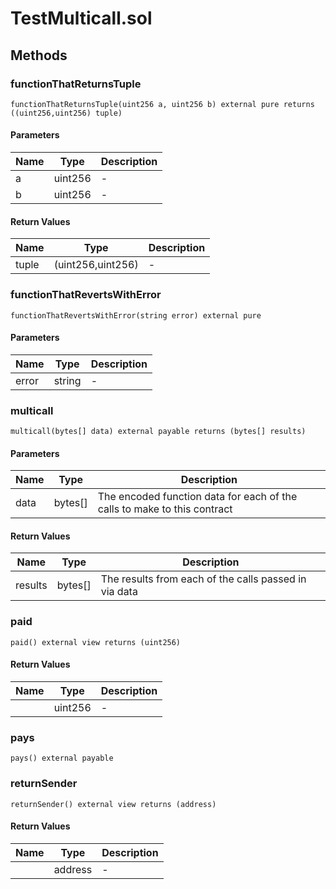
# TestMulticall.sol

    

    
## Methods
### functionThatReturnsTuple
```solidity
functionThatReturnsTuple(uint256 a, uint256 b) external pure returns ((uint256,uint256) tuple)
```

            

            
#### Parameters

| Name | Type | Description |
|---|---|---|
| a | uint256 | - |
| b | uint256 | - |

#### Return Values

| Name | Type | Description |
|---|---|---|
| tuple | (uint256,uint256) | - |

### functionThatRevertsWithError
```solidity
functionThatRevertsWithError(string error) external pure
```

            

            
#### Parameters

| Name | Type | Description |
|---|---|---|
| error | string | - |

### multicall
```solidity
multicall(bytes[] data) external payable returns (bytes[] results)
```

            

            
#### Parameters

| Name | Type | Description |
|---|---|---|
| data | bytes[] | The encoded function data for each of the calls to make to this contract |

#### Return Values

| Name | Type | Description |
|---|---|---|
| results | bytes[] | The results from each of the calls passed in via data |

### paid
```solidity
paid() external view returns (uint256)
```

            

            
#### Return Values

| Name | Type | Description |
|---|---|---|
|  | uint256 | - |

### pays
```solidity
pays() external payable
```

            

            
### returnSender
```solidity
returnSender() external view returns (address)
```

            

            
#### Return Values

| Name | Type | Description |
|---|---|---|
|  | address | - |


